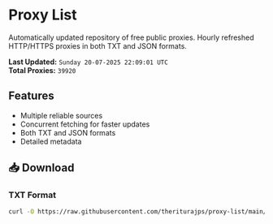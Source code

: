 # Proxy List

Automatically updated repository of free public proxies. Hourly refreshed HTTP/HTTPS proxies in both TXT and JSON formats.

**Last Updated:** `Sunday 20-07-2025 22:09:01 UTC`  
**Total Proxies:** `39920`

## Features
- Multiple reliable sources
- Concurrent fetching for faster updates
- Both TXT and JSON formats
- Detailed metadata

## 📥 Download

### TXT Format
```bash
curl -O https://raw.githubusercontent.com/theriturajps/proxy-list/main/proxies.txt